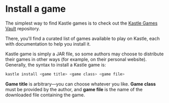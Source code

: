 # Install a game
The simplest way to find Kastle games is to check out the [Kastle Games Vault](https://github.com/Essay97/kastle-gamevault) repository.

There, you'll find a curated list of games available to play on Kastle, each with documentation to help you install it.

 Kastle game is simply a JAR file, so some authors may choose to distribute their games in other ways (for example, on their personal website). Generally, the syntax to install a Kastle game is:

```bash
kastle install <game title> <game class> <game file>
```

**Game title** is arbitrary—you can choose whatever you like. **Game class** must be provided by the author, and **game file** is the name of the downloaded file containing the game.